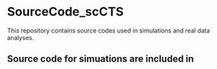 # SourceCode_scCTS
This repository contains source codes used in simulations and real data analyses.



## Source code for simuations are included in 
